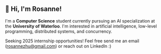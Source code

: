 ## 👋 Hi, I'm Rosanne! 
I'm a **Computer Science** student currently pursuing an AI specialization at the **University of Waterloo**. I'm interested in artificial intelligence, low-level programming, distributed systems, and concurrency. 

Seeking 2025 internship opportunities!
Feel free send me an email (rosannezhu@gmail.com) or reach out on LinkedIn :)
